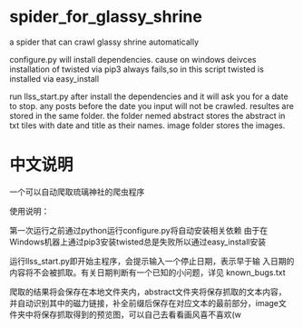 # spider_for_glassy_shrine
a spider that can crawl glassy shrine automatically

configure.py will install dependencies.
cause on windows deivces installation of twisted via pip3 always fails,so in this script twisted is installed via easy_install

run llss_start.py after install the dependencies and it will ask you for a date to stop.
any posts before the date you input will not be crawled.
resultes are stored in the same folder.
the folder nemed abstract stores the abstract in txt tiles with date and title as their names.
image folder stores the images.

# 中文说明
一个可以自动爬取琉璃神社的爬虫程序

使用说明：

第一次运行之前通过python运行configure.py将自动安装相关依赖
由于在Windows机器上通过pip3安装twisted总是失败所以通过easy_install安装

运行llss_start.py即开始主程序，会提示输入一个停止日期，表示早于输
入日期的内容将不会被抓取。有关日期判断有一个已知的小问题，详见
known_bugs.txt

爬取的结果将会保存在本地文件夹内，abstract文件夹将保存抓取的文本内容，
并自动识别其中的磁力链接，补全前缀后保存在对应文本的最前部分，image文
件夹中将保存抓取得到的预览图，可以自己去看看画风喜不喜欢(w
